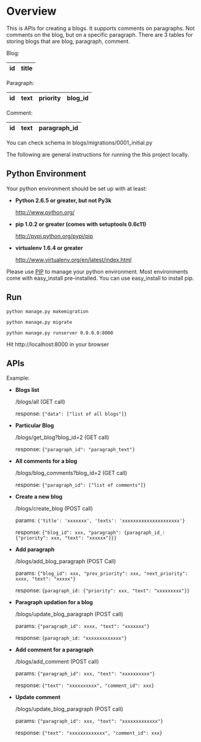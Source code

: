 Overview
========

This is APIs for creating a blogs.
It supports comments on paragraphs. Not comments on the blog, but on a specific paragraph.
There are 3 tables for storing blogs that are blog, paragraph, comment.

Blog:

| id | title |
| -- | ----- |

Paragraph:

| id | text | priority | blog_id |
| -- | ---- | -------- | ------- |

Comment:

| id | text | paragraph_id |
| -- | ---- | ------------ |

You can check schema in blogs/migrations/0001_initial.py


The following are general instructions for running the this project locally.

Python Environment
------------------
Your python environment should be set up with at least:

+   **Python 2.6.5 or greater, but not Py3k**

    http://www.python.org/

+   **pip 1.0.2 or greater (comes with setuptools 0.6c11)**

    http://pypi.python.org/pypi/pip  

+   **virtualenv 1.6.4 or greater**

    http://www.virtualenv.org/en/latest/index.html

Please use [PIP](http://pypi.python.org/pypi/pip) to manage your python environment. Most environments come with easy\_install pre-installed. You can use easy\_install to install pip.

Run
---

  `python manage.py makemigration`

  `python manage.py migrate`
  
  `python manage.py runserver 0.0.0.0:8000`

Hit http://localhost:8000 in your browser

APIs
----
Example:

+   **Blogs list**

    /blogs/all (GET call)

    response: `{"data": ["list of all blogs"]}`

+   **Particular Blog**

    /blogs/get_blog?blog_id=2 (GET call)

    response: `{"paragraph_id": "paragraph_text"}`

+   **All comments for a blog**

    /blogs/blog_comments?blog_id=2 (GET call)

    response: `{"paragraph_id": ["list of comments"]}`

+   **Create a new blog**

    /blogs/create_blog (POST call)

    params: `{'title': 'xxxxxxx', 'texts': 'xxxxxxxxxxxxxxxxxxxxx'}`

    response: `{"blog_id": xxx, "paragraph": {paragraph_id_: {"priority": xxx, "text": "xxxxxx"}}}`

+   **Add paragraph**

    /blogs/add_blog_paragraph (POST Call)

    params: `{"blog_id": xxx, "prev_priority": xxx, "next_priority": xxxx, "text": "xxxxx"}`

    response: `{paragraph_id: {"priority": xxx, "text": "xxxxxxxxx"}}`

+   **Paragraph updation for a blog**

    /blogs/update_blog_paragraph (POST call)

    params: `{"paragraph_id": xxxx, "text": "xxxxxxx"}`

    response: `{paragraph_id: "xxxxxxxxxxxxx"}`

+   **Add comment for a paragraph**

    /blogs/add_comment (POST call)

    params: `{"paragraph_id": xxx, "text": "xxxxxxxxxx"}`

    response: `{"text": "xxxxxxxxxx", "comment_id": xxx}`

+   **Update comment**

    /blogs/update_blog_paragraph (POST call)

    params: `{"paragraph_id": xxx, "text": "xxxxxxxxxxxxx"}`

    response: `{"text": "xxxxxxxxxxxxx", "comment_id": xxx}`
